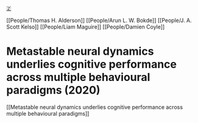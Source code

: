 [🇿](zotero://select/library/items/JPXXA24V)

[[People/Thomas H. Alderson]] [[People/Arun L. W. Bokde]] [[People/J. A. Scott Kelso]] [[People/Liam Maguire]] [[People/Damien Coyle]] 
# Metastable neural dynamics underlies cognitive performance across multiple behavioural paradigms (2020)

[[Metastable neural dynamics underlies cognitive performance across multiple behavioural paradigms]]